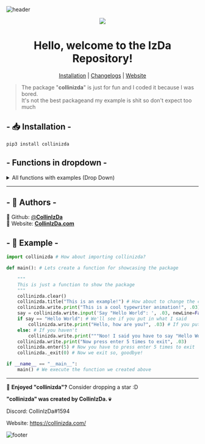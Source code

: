 ![header](https://capsule-render.vercel.app/api?type=waving&color=00ffff&text=CollinIzDa&fontColor=FFF&fontSize=90&animation=fadeIn&fontAlignY=38&desc=pip%20install%20collinizda&descAlignY=51&descAlign=64&height=300&section=header)

<div align="center">
  <img src="https://collinizda.com/img/besen.png"></img>
</div>

<h1 align="center">
  Hello, welcome to the IzDa Repository!
</h1>

<p align="center">
<a href="https://github.com/CollinIzDa/pip-install-collinizda#---installation--">Installation</a> |
<a href="https://github.com/CollinIzDa/pip-install-collinizda/blob/main/Changelog.md">Changelogs</a> |
<a href="https://collinizda.com">Website</a>
</p>

> The package "**collinizda**" is just for fun and I coded it because I was bored.
> <br>
> It's not the best packageand my example is shit so don't expect too much

## - 📥 Installation -
```ssh
pip3 install collinizda
```

## - Functions in dropdown -
<details>
<summary>All functions with examples (Drop Down)</summary>

## - ❗ Title Function -
```py
import collinizda # Import the libary

collinizda.title("This is the Title!") # Change the title
```

## - Clear Function -
```py
Import collinizda # Import the libary

collinizda.clear() # Clears the console
```

## - Write and Input -
```py
import collinizda # Import the libary

collinizda.write.print("Typewriter function", .03) # Typewriter print function
collinizda.write.input("Typewriter input function", .03, newLine=False) # Typewriter input animation
# The ", .03" in the function is the speed and the "newLine=..." is to print a new line after the animation
```

## - All other -
```py
import collinizda # Import the libary

collinizda.init() # Allows you to use colors in print
collinizda.command("echo Hello") # Execute a command into the console
collinizda.enter(5) # Press enter 5 times to exit
collinizda._exit(0) # Exit the programm with the exit code 0
```
</details>

---

## - 👤 Authors -
👤 Github: [@**CollinIzDa**](https://github.com/collinizda)<br>
👤 Website: [**CollinIzDa.com**](https://collinizda.com/)

## - 📍 Example -
```py
import collinizda # How about importing collinizda?

def main(): # Lets create a function for showcasing the package

    """
    This is just a function to show the package
    """
    collinizda.clear()
    collinizda.title("This is an example!") # How about to change the console title
    collinizda.write.print("This is a cool typewriter animation!", .03) # A nice typewriter animation
    say = collinizda.write.input('Say "Hello World": ', .03, newLine=False) # Also a typewriter animation but as an input
    if say == "Hello World": # We'll see if you put in what I said
        collinizda.write.print("Hello, how are you?", .03) # If you put in what I said, we'll ask how you're doing
    else: # If you haven't
        collinizda.write.print("""Noo! I said you have to say "Hello World"!""", .03) # We're telling you to type in "Hello World" like we said above
    collinizda.write.print("Now press enter 5 times to exit", .03)
    collinizda.enter(5) # Now you have to press enter 5 times to exit
    collinizda._exit(0) # Now we exit so, goodbye!

if __name__ == "__main__":
    main() # We execute the function we created above
```

---

🌟 **Enjoyed "collinizda"?** Consider dropping a star :D

**"collinizda" was created by CollinIzDa. 💀**

Discord: CollinIzDa#1594

Website: https://collinizda.com/

![footer](https://capsule-render.vercel.app/api?type=waving&color=00ffff&height=200&section=footer)
